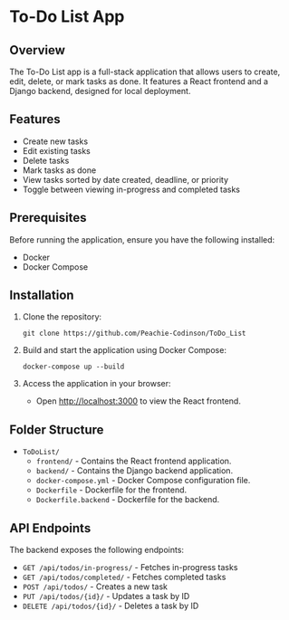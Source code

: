 # To-Do List App

## Overview
The To-Do List app is a full-stack application that allows users to create, edit, delete, or mark tasks as done. It features a React frontend and a Django backend, designed for local deployment.

## Features
- Create new tasks
- Edit existing tasks
- Delete tasks
- Mark tasks as done
- View tasks sorted by date created, deadline, or priority
- Toggle between viewing in-progress and completed tasks

## Prerequisites
Before running the application, ensure you have the following installed:
- Docker
- Docker Compose

## Installation
1. Clone the repository:
    ```
    git clone https://github.com/Peachie-Codinson/ToDo_List
    ```

2. Build and start the application using Docker Compose:
    ```
    docker-compose up --build
    ```

3. Access the application in your browser:
    - Open [http://localhost:3000](http://localhost:3000) to view the React frontend.

## Folder Structure
- `ToDoList/`
  - `frontend/` - Contains the React frontend application.
  - `backend/` - Contains the Django backend application.
  - `docker-compose.yml` - Docker Compose configuration file.
  - `Dockerfile` - Dockerfile for the frontend.
  - `Dockerfile.backend` - Dockerfile for the backend.

## API Endpoints
The backend exposes the following endpoints:
- `GET /api/todos/in-progress/` - Fetches in-progress tasks
- `GET /api/todos/completed/` - Fetches completed tasks
- `POST /api/todos/` - Creates a new task
- `PUT /api/todos/{id}/` - Updates a task by ID
- `DELETE /api/todos/{id}/` - Deletes a task by ID
